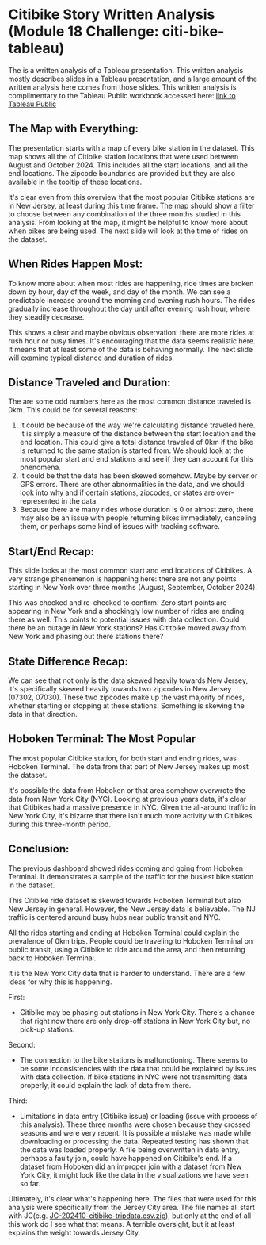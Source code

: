 # Citibike Story Written Analysis (Module 18 Challenge: citi-bike-tableau)

The is a written analysis of a Tableau presentation. This written analysis mostly describes slides in a Tableau presentation, and a large amount of the written analysis here comes from those slides.  This written analysis is complimentary to the Tableau Public workbook accessed here: [link to Tableau Public](https://public.tableau.com/views/citibike_tableau_final/CitibikeStory?:language=en-US&:sid=&:redirect=auth&:display_count=n&:origin=viz_share_link)

## **The Map with Everything**:

The presentation starts with a map of every bike station in the dataset. This map shows all the of Citibike station locations that were used between August and October 2024. This includes all the start locations, and all the end locations. The zipcode boundaries are provided but they are also available in the tooltip of these locations.

It's clear even from this overview that the most popular Citibike stations are in New Jersey, at least during this time frame. The map should show a filter to choose between any combination of the three months studied in this analysis. From looking at the map, it might be helpful to know more about when bikes are being used. The next slide will look at the time of rides on the dataset.

## **When Rides Happen Most:**

To know more about when most rides are happening, ride times are broken down by hour, day of the week, and day of the month. We can see a predictable increase around the morning and evening rush hours. The rides gradually increase throughout the day until after evening rush hour, where they steadily decrease.

This shows a clear and maybe obvious observation: there are more rides at rush hour or busy times. It's encouraging that the data seems realistic here. It means that at least some of the data is behaving normally. The next slide will examine typical distance and duration of rides.

## **Distance Traveled and Duration:**

The are some odd numbers here as the most common distance traveled is 0km. This could be for several reasons:

1. It could be because of the way we're calculating distance traveled here. It is simply a measure of the distance between the start location and the end location. This could give a total distance traveled of 0km if the bike is returned to the same station is started from. We should look at the most popular start and end stations and see if they can account for this phenomena.
2. It could be that the data has been skewed somehow. Maybe by server or GPS errors. There are other abnormalities in the data, and we should look into why and if certain stations, zipcodes, or states are over-represented in the data.
3. Because there are many rides whose duration is 0 or almost zero, there may also be an issue with people returning bikes immediately, canceling them, or perhaps some kind of issues with tracking software.

## **Start/End Recap:**

This slide looks at the most common start and end locations of Citibikes. A very strange phenomenon is happening here: there are not any points starting in New York over three months (August, September, October 2024).

This was checked and re-checked to confirm. Zero start points are appearing in New York and a shockingly low number of rides are ending there as well. This points to potential issues with data collection. Could there be an outage in New York stations? Has Cititbike moved away from New York and phasing out there stations there?

## State Difference Recap:

We can see that not only is the data skewed heavily towards New Jersey, it's specifically skewed heavily towards two zipcodes in New Jersey (07302, 07030). These two zipcodes make up the vast majority of rides, whether starting or stopping at these stations. Something is skewing the data in that direction.

## Hoboken Terminal: The Most Popular

The most popular Citibike station, for both start and ending rides, was Hoboken Terminal. The data from that part of New Jersey makes up most the dataset.

It's possible the data from Hoboken or that area somehow overwrote the data from New York City (NYC). Looking at previous years data, it's clear that Citibikes had a massive presence in NYC. Given the all-around traffic in New York City, it's bizarre that there isn't much more activity with Citibikes during this three-month period.

## Conclusion:

The previous dashboard showed rides coming and going from Hoboken Terminal. It demonstrates a sample of the traffic for the busiest bike station in the dataset.

This Citibike ride dataset is skewed towards Hoboken Terminal but also New Jersey in general. However, the New Jersey data is believable. The NJ traffic is centered around busy hubs near public transit and NYC.

All the rides starting and ending at Hoboken Terminal could explain the prevalence of 0km trips. People could be traveling to Hoboken Terminal on public transit, using a Citibike to ride around the area, and then returning back to Hoboken Terminal.

It is the New York City data that is harder to understand. There are a few ideas for why this is happening.

First:

- Citibike may be phasing out stations in New York City. There's a chance that right now there are only drop-off stations in New York City but, no pick-up stations.

Second:

- The connection to the bike stations is malfunctioning. There seems to be some inconsistencies with the data that could be explained by issues with data collection. If bike stations in NYC were not transmitting data properly, it could explain the lack of data from there.

Third:

- Limitations in data entry (Citibike issue) or loading (issue with process of this analysis). These three months were chosen because they crossed seasons and were very recent. It is possible a mistake was made while downloading or processing the data. Repeated testing has shown that the data was loaded properly.  A file being overwritten in data entry, perhaps a faulty join, could have happened on Citibike's end. If a dataset from Hoboken did an improper join with a dataset from New York City, it might look like the data in the visualizations we have seen so far.

Ultimately, it's clear what's happening here. The files that were used for this analysis were specifically from the Jersey City area. The file names all start with JC(e.g. [JC-202410-citibike-tripdata.csv.zip](https://s3.amazonaws.com/tripdata/JC-202410-citibike-tripdata.csv.zip)), but only at the end of all this work do I see what that means. A terrible oversight, but it at least explains the weight towards Jersey City.
